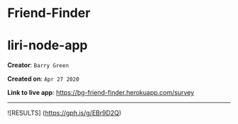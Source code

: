 # Friend-Finder
# liri-node-app
**Creator**: `Barry Green`

**Created on**: `Apr 27 2020`

**Link to live app**: https://bg-friend-finder.herokuapp.com/survey
- - -

![RESULTS] (https://gph.is/g/EBr9D2Q)